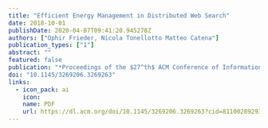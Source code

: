 ```yaml
---
title: "Efficient Energy Management in Distributed Web Search"
date: 2018-10-01
publishDate: 2020-04-07T09:41:20.945278Z
authors: ["Ophir Frieder, Nicola Tonellotto Matteo Catena"]
publication_types: ["1"]
abstract: ""
featured: false
publication: "*Proceedings of the $27^th$ ACM Conference of Information and Knowledge Management (CIKM 2018)*"
doi: "10.1145/3269206.3269263"
links:
  - icon_pack: ai
    icon:
    name: PDF
    url: https://dl.acm.org/doi/10.1145/3269206.3269263?cid=81100289293
---
```

